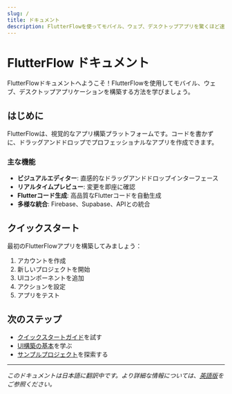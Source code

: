 ```yaml
---
slug: /
title: ドキュメント
description: FlutterFlowを使ってモバイル、ウェブ、デスクトップアプリを驚くほど速く構築する方法を学びましょう - アプリの品質や機能を犠牲にすることなく。
---
```


# FlutterFlow ドキュメント

FlutterFlowドキュメントへようこそ！FlutterFlowを使用してモバイル、ウェブ、デスクトップアプリケーションを構築する方法を学びましょう。

## はじめに

FlutterFlowは、視覚的なアプリ構築プラットフォームです。コードを書かずに、ドラッグアンドドロップでプロフェッショナルなアプリを作成できます。

### 主な機能

- **ビジュアルエディター**: 直感的なドラッグアンドドロップインターフェース
- **リアルタイムプレビュー**: 変更を即座に確認
- **Flutterコード生成**: 高品質なFlutterコードを自動生成
- **多様な統合**: Firebase、Supabase、APIとの統合

## クイックスタート

最初のFlutterFlowアプリを構築してみましょう：

1. アカウントを作成
2. 新しいプロジェクトを開始
3. UIコンポーネントを追加
4. アクションを設定
5. アプリをテスト

## 次のステップ

- [クイックスタートガイド](./intro/quickstart.md)を試す
- [UI構築の基本](./ff-concepts/layout/building-layout.md)を学ぶ
- [サンプルプロジェクト](#)を探索する

---

*このドキュメントは日本語に翻訳中です。より詳細な情報については、[英語版](/)をご参照ください。*